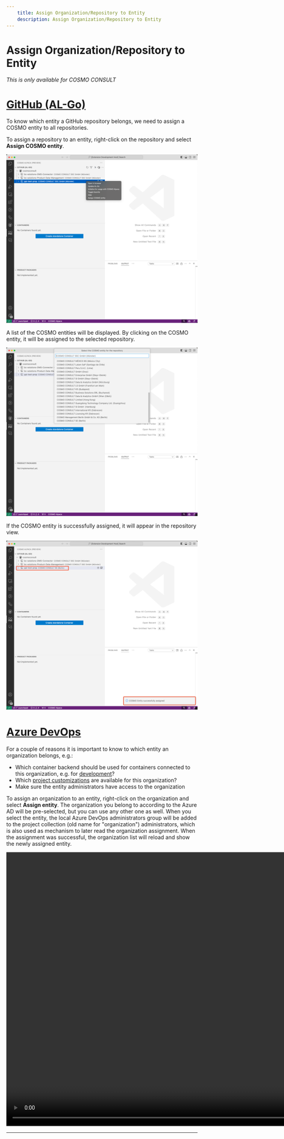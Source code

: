```yaml
---
    title: Assign Organization/Repository to Entity
    description: Assign Organization/Repository to Entity
---
```


# Assign Organization/Repository to Entity
_This is only available for COSMO CONSULT_

# [**GitHub (AL-Go)**](#tab/github)

To know which entity a GitHub repository belongs, we need to assign a COSMO entity to all repositories.

To assign a repository to an entity, right-click on the repository and select **Assign COSMO entity**. 

![assign-COSMO-entity](../media/cosmo-entity/vsc-extension-assign-gh-entity-select.png)

A list of the COSMO entities will be displayed. By clicking on the COSMO entity, it will be assigned to the selected repository.

![list-COSMO-entity](../media/cosmo-entity/vsc-extension-assign-gh-entity-list.png)

If the COSMO entity is successfully assigned, it will appear in the repository view.

![list-COSMO-entity](../media/cosmo-entity/vsc-extension-assign-gh-entity-assigned.png)

# [**Azure DevOps**](#tab/azdevops)

For a couple of reasons it is important to know to which entity an organization belongs, e.g.:

- Which container backend should be used for containers connected to this organization, e.g. for [development](create-container.md)?
- Which [project customizations](customize-project.md) are available for this organization?
- Make sure the entity administrators have access to the organization

To assign an organization to an entity, right-click on the organization and select **Assign entity**. The organization you belong to according to the Azure AD will be pre-selected, but you can use any other one as well. When you select the entity, the local Azure DevOps administrators group will be added to the project collection (old name for "organization") administrators, which is also used as mechanism to later read the organization assignment. When the assignment was successful, the organization list will reload and show the newly assigned entity.

<video width="1280px" height="720px" controls>
  <source src="../media/vsc-extension-assign-entity.mp4" type="video/mp4">
  Your browser does not support the video tag.
</video>

---